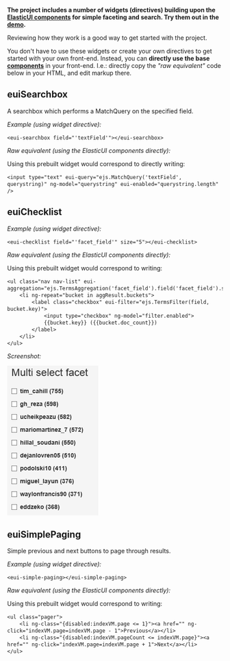 ﻿**The project includes a number of widgets (directives) building upon the [ElasticUI components][1] for simple faceting and search.
Try them out in the [demo][2].**

Reviewing how they work is a good way to get started with the project.

You don't have to use these widgets or create your own directives to get started with your own front-end. 
Instead, you can **directly use the base [components][1]** in your front-end. 
I.e.: directly copy the _"raw equivalent"_ code below in your HTML, and edit markup there.

euiSearchbox
---
A searchbox which performs a MatchQuery on the specified field.

*Example (using widget directive):*

    <eui-searchbox field="'textField'"></eui-searchbox>

*Raw equivalent (using the ElasticUI components directly):*

Using this prebuilt widget would correspond to directly writing:

    <input type="text" eui-query="ejs.MatchQuery('textField', querystring)" ng-model="querystring" eui-enabled="querystring.length" />


euiChecklist
---
*Example (using widget directive):*

    <eui-checklist field="'facet_field'" size="5"></eui-checklist>

*Raw equivalent (using the ElasticUI components directly):*

Using this prebuilt widget would correspond to writing:

    <ul class="nav nav-list" eui-aggregation="ejs.TermsAggregation('facet_field').field('facet_field').size(5)">
        <li ng-repeat="bucket in aggResult.buckets">
            <label class="checkbox" eui-filter="ejs.TermsFilter(field, bucket.key)">
                <input type="checkbox" ng-model="filter.enabled">
                {{bucket.key}} ({{bucket.doc_count}})
            </label>
        </li>
    </ul>

*Screenshot:*

![checklist screenshot](screenshots/checklist.png)

euiSimplePaging
---
Simple previous and next buttons to page through results.

*Example (using widget directive):*

    <eui-simple-paging></eui-simple-paging>

*Raw equivalent (using the ElasticUI components directly):*

Using this prebuilt widget would correspond to writing:

    <ul class="pager">
        <li ng-class="{disabled:indexVM.page <= 1}"><a href="" ng-click="indexVM.page=indexVM.page - 1">Previous</a></li>
        <li ng-class="{disabled:indexVM.pageCount <= indexVM.page}"><a href="" ng-click="indexVM.page=indexVM.page + 1">Next</a></li>
    </ul>

[1]: components.md
[2]: ../examples/demo/demo.html